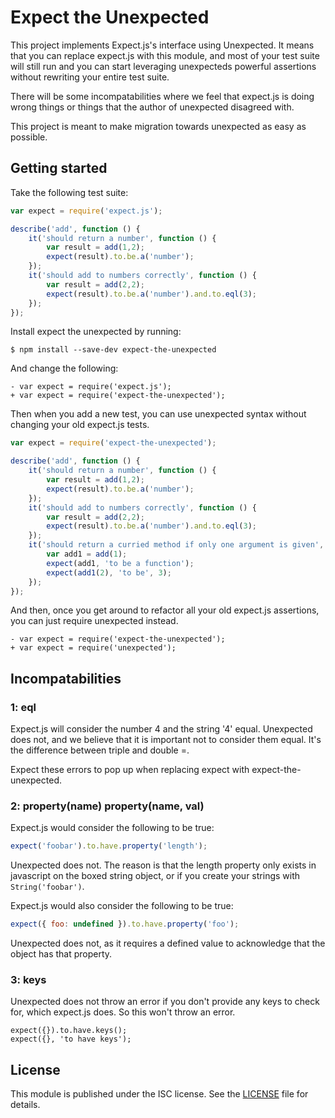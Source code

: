 # Expect the Unexpected

This project implements Expect.js's interface using Unexpected. It
means that you can replace expect.js with this module, and most of
your test suite will still run and you can start leveraging
unexpecteds powerful assertions without rewriting your entire test
suite.

There will be some incompatabilities where we feel that expect.js is
doing wrong things or things that the author of unexpected disagreed
with.

This project is meant to make migration towards unexpected as easy as
possible.

## Getting started

Take the following test suite:

```javascript
var expect = require('expect.js');

describe('add', function () {
	it('should return a number', function () {
		var result = add(1,2);
		expect(result).to.be.a('number');
	});
	it('should add to numbers correctly', function () {
		var result = add(2,2);
		expect(result).to.be.a('number').and.to.eql(3);
	});
});
```

Install expect the unexpected by running:
```
$ npm install --save-dev expect-the-unexpected
```

And change the following:

```
- var expect = require('expect.js');
+ var expect = require('expect-the-unexpected');
```

Then when you add a new test, you can use unexpected syntax without
changing your old expect.js tests.

```javascript
var expect = require('expect-the-unexpected');

describe('add', function () {
	it('should return a number', function () {
		var result = add(1,2);
		expect(result).to.be.a('number');
	});
	it('should add to numbers correctly', function () {
		var result = add(2,2);
		expect(result).to.be.a('number').and.to.eql(3);
	});
	it('should return a curried method if only one argument is given', function () {
		var add1 = add(1);
		expect(add1, 'to be a function');
		expect(add1(2), 'to be', 3);
	});
});
```

And then, once you get around to refactor all your old expect.js
assertions, you can just require unexpected instead.

```
- var expect = require('expect-the-unexpected');
+ var expect = require('unexpected');
```

## Incompatabilities

### 1: eql

Expect.js will consider the number 4 and the string '4'
equal. Unexpected does not, and we believe that it is important not to
consider them equal. It's the difference between triple and double =.

Expect these errors to pop up when replacing expect with
expect-the-unexpected.

### 2: property(name) property(name, val)

Expect.js would consider the following to be true:

```javascript
expect('foobar').to.have.property('length');
```

Unexpected does not. The reason is that the length property only exists
in javascript on the boxed string object, or if you create your strings
with `String('foobar')`.

Expect.js would also consider the following to be true:
```javascript
expect({ foo: undefined }).to.have.property('foo');
```

Unexpected does not, as it requires a defined value to acknowledge that
the object has that property.

### 3: keys

Unexpected does not throw an error if you don't provide any keys to check
for, which expect.js does. So this won't throw an error.

```
expect({}).to.have.keys();
expect({}, 'to have keys');
```

## License

This module is published under the ISC license. See the [LICENSE](LICENSE)
file for details.
